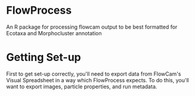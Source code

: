 # FlowProcess

An R package for processing flowcam output to be best formatted for Ecotaxa and Morphocluster annotation

# Getting Set-up

First to get set-up correctly, you'll need to export data from FlowCam's Visual Spreadsheet in a way which FlowProcess expects. To do this, you'll want to export images, particle properties, and run metadata.
